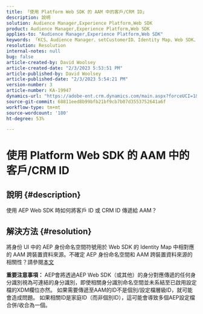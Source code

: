 ```yaml
---
title: 「使用 Platform Web SDK 的 AAM 中的客戶/CRM ID」
description: 說明
solution: Audience Manager,Experience Platform,Web SDK
product: Audience Manager,Experience Platform,Web SDK
applies-to: "Audience Manager,Experience Platform,Web SDK"
keywords: 「KCS、Audience Manager、setCustomerID、Identity Map、Web SDK、AEP、CRM ID」
resolution: Resolution
internal-notes: null
bug: false
article-created-by: David Woolsey
article-created-date: "2/3/2023 5:53:51 PM"
article-published-by: David Woolsey
article-published-date: "2/3/2023 5:54:21 PM"
version-number: 3
article-number: KA-19947
dynamics-url: "https://adobe-ent.crm.dynamics.com/main.aspx?forceUCI=1&pagetype=entityrecord&etn=knowledgearticle&id=3cd8ddb5-eba3-ed11-aad1-6045bd0065f9"
source-git-commit: 68811eed8b99bfb21bf9cb7b07d3553752641a6f
workflow-type: tm+mt
source-wordcount: '180'
ht-degree: 53%

---
```


# 使用 Platform Web SDK 的 AAM 中的客戶/CRM ID

## 說明 {#description}


使用 AEP Web SDK 時如何將客戶 ID 或 CRM ID 傳遞給 AAM？


## 解決方法 {#resolution}


將身份 UI 中的 AEP 身份命名空間符號用於 Web SDK 的 Identity Map 中相對應的 AAM 跨裝置資料來源。不確定 AEP 身份命名空間和 AAM 跨裝置資料來源的相關性？請參閱[本文](https://experienceleague.adobe.com/docs/experience-cloud-kcs/kbarticles/KA-21305.html?lang=zh-Hant)

<b>重要注意事項： </b>AEP會將透過AEP Web SDK（或其他）的身分對應傳遞的任何身分識別視為可連結的身分識別，即使相關身分識別命名空間並未系結至已啟用設定檔的XDM欄位亦然。 如果需要傳遞至AAM的ID不是個別/設定檔層級ID，就可能會造成問題。 如果相關ID是家庭ID（而非個別ID），這可能會導致多個AEP設定檔合併/收合為一個。
